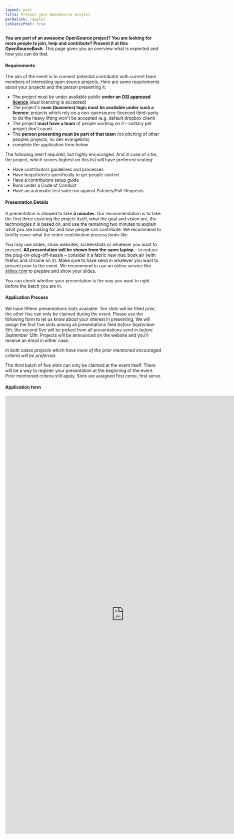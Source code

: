 ```yaml
---
layout: post
title: Present your OpenSource project
permalink: /apply/
isStaticPost: true
---
```


__You are part of an awesome OpenSource project? You are looking for more people to join, help and contribute? Present it at this OpenSourceBash.__ This page gives you an overview what is expected and how you can do that.

#### Requirements

The aim of the event is to connect potential contributor with current team members of interesting open source projects. Here are some requirements about your projects and the person presenting it:

 - The project must be under available public **under an [OSI approved licence](http://opensource.org/licenses/)** (dual licencing is accepted)
 - The project's **main (business) logic must be available under such a licence**: projects which rely on a non-opensource-licenced third-party to do the heavy lifting won't be accepted (e.g. default dropbox client)
 - The project **must have a team** of people working on it – solitary pet project don't count
 - The **person presenting must be part of that team** (no pitching of other peoples projects, no dev evangelists)
 - complete the application form below

The following aren't required, but highly encouraged. And in case of a tie, the project, which scores highest on this list will have preferred seating:

 - Have contributors guidelines and processes
 - Have bugs/tickets specifically to get people started
 - Have a contributors setup guide
 - Runs under a Code of Conduct
 - Have an automatic test suite run against Patches/Pull-Requests


#### Presentation Details

A presentation is allowed to take **5 minutes**. Our recommendation is to take the first three covering the project itself, what the goal and vision are, the technologies it is based on, and use the remaining two minutes to explain what you are looking for and how people can contribute. We recommend to briefly cover what the entire contribution process looks like.

You may use slides, show websites, screenshots or whatever you want to present. **All presentation will be shown from the same laptop** – to reduce the plug-on-plug-off-hassle – consider it a fabric new mac book air (with firefox and chrome on it). Make sure to have send in whatever you want to present prior to the event. We recommend to use an online service like [slides.com](http://www.slides.com) to prepare and show your slides.

You can check whether your presentation is the way you want to right before the batch you are in.

####  Application Process

We have fifteen presentations slots available. Ten slots will be filled prior, the other five can only be claimed during the event. Please use the following form to let us know about your interest in presenting. We will assign the first five slots among all presentations filed _before September 5th_, the second five will be picked from all presentations send in _before September 12th_. Projects will be announced on the website and you'll receive an email in either case.

_In both cases projects which have more of the prior mentioned encouraged criteria will be preferred_.

The third batch of five slots can only be claimed at the event itself. There will be a way to register your presentation at the beginning of the event. Prior mentioned criteria still apply. Slots are assigned first come, first serve.


####  Application form

<iframe src="https://docs.google.com/forms/d/10XqHLtG3xzAiTrFJbSf9_VLEOGRMV5GWNXV2i0J1zpc/viewform?embedded=true" width="760" height="1400" frameborder="0" marginheight="0" marginwidth="0">Wird geladen...</iframe>


<img class="img-responsive feature-image" src="{{ site.baseurl }}/img/posts/cod.jpg" style="display:none">